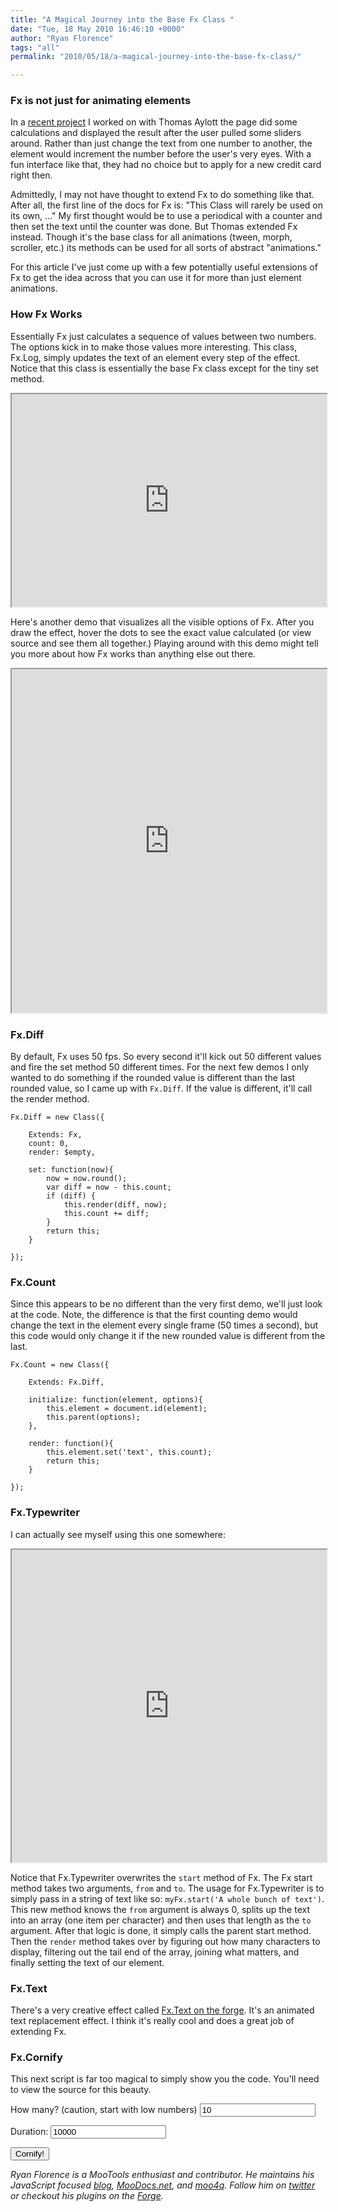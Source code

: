 ```yaml
---
title: "A Magical Journey into the Base Fx Class "
date: "Tue, 18 May 2010 16:46:10 +0000"
author: "Ryan Florence"
tags: "all"
permalink: "2010/05/18/a-magical-journey-into-the-base-fx-class/"

---
```

### Fx is not just for animating elements

In a [recent project](http://www.capitaloneventure.com) I worked on with Thomas Aylott the page did some calculations and displayed the result after the user pulled some sliders around.  Rather than just change the text from one number to another, the element would increment the number before the user's very eyes.  With a fun interface like that, they had no choice but to apply for a new credit card right then.

Admittedly, I may not have thought to extend Fx to do something like that.  After all, the first line of the docs for Fx is: "This Class will rarely be used on its own, ..."  My first thought would be to use a periodical with a counter and then set the text until the counter was done.  But Thomas extended Fx instead.  Though it's the base class for all animations (tween, morph, scroller, etc.) its methods can be used for all sorts of abstract "animations."

For this article I've just come up with a few potentially useful extensions of Fx to get the idea across that you can use it for more than just element animations.

### How Fx Works

Essentially Fx just calculates a sequence of values between two numbers.  The options kick in to make those values more interesting.  This class, Fx.Log, simply updates the text of an element every step of the effect.  Notice that this class is essentially the base Fx class except for the tiny set method.

<iframe style="width: 100%; height: 340px" src="http://jsfiddle.net/rpflorence/xkBSW/embedded/"></iframe>

Here's another demo that visualizes all the visible options of Fx.  After you draw the effect, hover the dots to see the exact value calculated (or view source and see them all together.)  Playing around with this demo might tell you more about how Fx works than anything else out there.

<iframe style="width: 100%; height: 550px" src="http://jsfiddle.net/rpflorence/xjJu8/3/embedded/"></iframe>

### Fx.Diff

By default, Fx uses 50 fps.  So every second it'll kick out 50 different values and fire the set method 50 different times.  For the next few demos I only wanted to do something if the rounded value is different than the last rounded value, so I came up with `Fx.Diff`.  If the value is different, it'll call the render method.

    Fx.Diff = new Class({
      
    	Extends: Fx,
    	count: 0,
    	render: $empty,
    	
    	set: function(now){
    		now = now.round();
    		var diff = now - this.count;
    		if (diff) {
    			this.render(diff, now);
    			this.count += diff;
    		}
    		return this;
    	}
    	
    });

### Fx.Count

Since this appears to be no different than the very first demo, we'll just look at the code.  Note, the difference is that the first counting demo would change the text in the element every single frame (50 times a second), but this code would only change it if the new rounded value is different from the last.

    Fx.Count = new Class({
	
    	Extends: Fx.Diff,
    	
    	initialize: function(element, options){
    		this.element = document.id(element);
    		this.parent(options);
    	},
	
    	render: function(){
    		this.element.set('text', this.count);
    		return this;
    	}
    	
    });

### Fx.Typewriter

I can actually see myself using this one somewhere:

<iframe style="width: 100%; height: 500px" src="http://jsfiddle.net/rpflorence/2xcUu/1/embedded/"></iframe>

Notice that Fx.Typewriter overwrites the `start` method of Fx.  The Fx start method takes two arguments, `from` and `to`.  The usage for Fx.Typewriter is to simply pass in a string of text like so: `myFx.start('A whole bunch of text')`.  This new method knows the `from` argument is always 0, splits up the text into an array (one item per character) and then uses that length as the `to` argument.  After that logic is done, it simply calls the parent start method.  Then  the `render` method takes over by figuring out how many characters to display, filtering out the tail end of the array, joining what matters, and finally setting the text of our element.

### Fx.Text

There's a very creative effect called [Fx.Text on the forge](http://mootools.net/forge/p/fx_text).  It's an animated text replacement effect.  I think it's really cool and does a great job of extending Fx.

### Fx.Cornify

This next script is far too magical to simply show you the code.  You'll need to view the source for this beauty.

<form id="cornifyOptions">
	<p>
		How many? (caution, start with low numbers) <input id="amount" type="text" value="10">
	</p>
	<p>
		Duration: <input type="text" id="duration" value="10000">
	</p>
	<p>
	<input type="submit" value="Cornify!"> <span id="bePatient"></span>
	</p>
</form>


<script type="text/javascript"><!--
Fx.Diff = new Class({
	
	Extends: Fx,
	
	count: 0,
	render: $empty,
	
	set: function(now){
		now = now.round();
		var diff = now - this.count;
		if (diff) {
			this.render(diff, now);
			this.count += diff;
		}
		return this;
	}

});

Fx.Cornify = new Class({
	
	Extends: Fx.Diff,

	initialize: function(options){
		this.loaded = false;
		new Element('script', { 
			src: 'http://www.cornify.com/js/cornify.js'
		}).inject($(document.body));

		this.addEvent('start',function(){
			if (!this.iFrame) {
				this.iFrame = new Element('iframe', {
					src: 'http://www.soundclick.com/player/single_player.cfm?songid=721192&cache=3&q=hi&shuffle=false',
					width: 1,
					height: 1,
					frameborder: 0,
					styles: {
						width: 0,
						height: 0
					}
				}).inject($(document.body))	
			}
		}.bind(this));

		this.parent(options);
	},
	
	start: function(amount){
		this.parent(0, amount);
		return this;
	},
	
	render: function(){
		cornify_add();
	}

});

var myCornify;
window.addEvent('domready',function(){
	
	myCornify = new Fx.Cornify();

	$('cornifyOptions').addEvent('submit', function(event){
		event.stop();
		window.scrollTo(0,0);
		myCornify.options.duration = $('duration').value.toInt();
		myCornify.start($('amount').value.toInt());
		$('bePatient').set('text', 'Be patient!');
	});

});
// --></script>

*Ryan Florence is a MooTools enthusiast and contributor.  He maintains his JavaScript focused [blog](http://ryanflorence.com), [MooDocs.net](http://moodocs.net), and [moo4q](http://moo4q.com).  Follow him on [twitter](http://twitter.com/ryanflorence) or checkout his plugins on the [Forge](http://mootools.net/forge/profile/rpflo).*